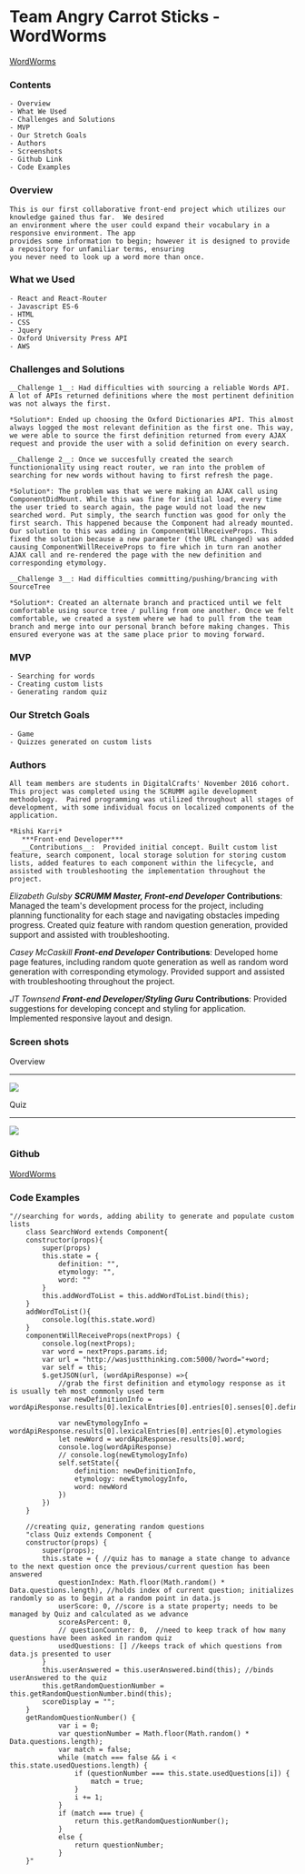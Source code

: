 # Team Angry Carrot Sticks - WordWorms

<a href="http://www.elizabethgulsby.com/wordworms/#/">WordWorms</a>

### Contents
    - Overview
    - What We Used
    - Challenges and Solutions
    - MVP
    - Our Stretch Goals
    - Authors
    - Screenshots
    - Github Link
    - Code Examples

### Overview
    This is our first collaborative front-end project which utilizes our knowledge gained thus far.  We desired
    an environment where the user could expand their vocabulary in a responsive environment. The app
    provides some information to begin; however it is designed to provide a repository for unfamiliar terms, ensuring
    you never need to look up a word more than once.

### What we Used
    - React and React-Router
    - Javascript ES-6
    - HTML
    - CSS
    - Jquery
    - Oxford University Press API
    - AWS

### Challenges and Solutions

    __Challenge 1__: Had difficulties with sourcing a reliable Words API. A lot of APIs returned definitions where the most pertinent definition was not always the first.

    *Solution*: Ended up choosing the Oxford Dictionaries API. This almost always logged the most relevant definition as the first one. This way, we were able to source the first definition returned from every AJAX request and provide the user with a solid definition on every search.

    __Challenge 2__: Once we succesfully created the search functionionality using react router, we ran into the problem of searching for new words without having to first refresh the page.

    *Solution*: The problem was that we were making an AJAX call using ComponentDidMount. While this was fine for initial load, every time the user tried to search again, the page would not load the new searched word. Put simply, the search function was good for only the first search. This happened because the Component had already mounted. Our solution to this was adding in ComponentWillReceiveProps. This fixed the solution because a new parameter (the URL changed) was added causing ComponentWillReceiveProps to fire which in turn ran another AJAX call and re-rendered the page with the new definition and corresponding etymology.

    __Challenge 3__: Had difficulties committing/pushing/brancing with SourceTree

    *Solution*: Created an alternate branch and practiced until we felt comfortable using source tree / pulling from one another. Once we felt comfortable, we created a system where we had to pull from the team branch and merge into our personal branch before making changes. This ensured everyone was at the same place prior to moving forward.


### MVP
    - Searching for words
    - Creating custom lists
    - Generating random quiz

### Our Stretch Goals
    - Game
    - Quizzes generated on custom lists

### Authors
    All team members are students in DigitalCrafts' November 2016 cohort.  This project was completed using the SCRUMM agile development methodology.  Paired programming was utilized throughout all stages of development, with some individual focus on localized components of the application.

    *Rishi Karri*
       ***Front-end Developer***
       __Contributions__:  Provided initial concept. Built custom list feature, search component, local storage solution for storing custom lists, added features to each component within the lifecycle, and assisted with troubleshooting the implementation throughout the project.  

   *Elizabeth Gulsby*
       ***SCRUMM Master, Front-end Developer***
       __Contributions__: Managed the team's development process for the project, including planning functionality for each stage and navigating obstacles impeding progress. Created quiz feature with random question generation, provided support and assisted with troubleshooting.

   *Casey McCaskill*
       ***Front-end Developer***
       __Contributions__: Developed home page features, including random quote generation as well as random word generation with corresponding etymology.  Provided support and assisted with troubleshooting throughout the project.  

   *JT Townsend*
       ***Front-end Developer/Styling Guru***
       __Contributions__: Provided suggestions for developing concept and styling for application.  Implemented responsive layout and design.

### Screen shots
  Overview
  <hr />
  <img src="src/Images/wordworms_1.gif">

  Quiz
  <hr />
  <img src="src/Images/wordworms_2.gif">

### Github

<a href='https://github.com/CaseyTM/WordWorms'>WordWorms</a>

### Code Examples

```
"//searching for words, adding ability to generate and populate custom lists
    class SearchWord extends Component{
    constructor(props){
        super(props)
        this.state = {
            definition: "",
            etymology: "",
            word: ""
        }
        this.addWordToList = this.addWordToList.bind(this);
    }
    addWordToList(){
        console.log(this.state.word)
    }
    componentWillReceiveProps(nextProps) {
        console.log(nextProps);
        var word = nextProps.params.id;
        var url = "http://wasjustthinking.com:5000/?word="+word;
        var self = this;
        $.getJSON(url, (wordApiResponse) =>{
            //grab the first definition and etymology response as it is usually teh most commonly used term
            var newDefinitionInfo = wordApiResponse.results[0].lexicalEntries[0].entries[0].senses[0].definitions[0]

            var newEtymologyInfo = wordApiResponse.results[0].lexicalEntries[0].entries[0].etymologies
            let newWord = wordApiResponse.results[0].word;
            console.log(wordApiResponse)
            // console.log(newEtymologyInfo)
            self.setState({
                definition: newDefinitionInfo,
                etymology: newEtymologyInfo,
                word: newWord
            })
        })
    }

    //creating quiz, generating random questions
    "class Quiz extends Component {
    constructor(props) {
        super(props);
        this.state = { //quiz has to manage a state change to advance to the next question once the previous/current question has been answered
            questionIndex: Math.floor(Math.random() * Data.questions.length), //holds index of current question; initializes randomly so as to begin at a random point in data.js
            userScore: 0, //score is a state property; needs to be managed by Quiz and calculated as we advance
            scoreAsPercent: 0,
            // questionCounter: 0,  //need to keep track of how many questions have been asked in random quiz
            usedQuestions: [] //keeps track of which questions from data.js presented to user
        }
        this.userAnswered = this.userAnswered.bind(this); //binds userAnswered to the quiz
        this.getRandomQuestionNumber = this.getRandomQuestionNumber.bind(this);
        scoreDisplay = "";
    }
    getRandomQuestionNumber() {
            var i = 0;
            var questionNumber = Math.floor(Math.random() * Data.questions.length);
            var match = false;
            while (match === false && i < this.state.usedQuestions.length) {
                if (questionNumber === this.state.usedQuestions[i]) {
                    match = true;
                }
                i += 1;
            }
            if (match === true) {
                return this.getRandomQuestionNumber();
            }
            else {
                return questionNumber;
            }
    }"
